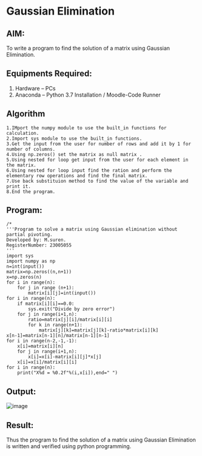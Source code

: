 # Gaussian Elimination

## AIM:
To write a program to find the solution of a matrix using Gaussian Elimination.

## Equipments Required:
1. Hardware – PCs
2. Anaconda – Python 3.7 Installation / Moodle-Code Runner

## Algorithm
```
1.IMport the numpy module to use the built_in functions for calculation.
2.Import sys module to use the built_in functions.
3.Get the input from the user for number of rows and add it by 1 for number of columns.
4.Using np.zeros() set the matrix as null matrix .
5.Using nested for loop get input from the user for each element in the matrix.
6.Using nested for loop input find the ration and perform the elementary row operations and find the final matrix.
7.Use back substituion method to find the value of the variable and print it.
8.End the program.
```
## Program:
```
/*
'''Program to solve a matrix using Gaussian elimination without partial pivoting.
Developed by: M.suren.
RegisterNumber: 23005055
'''
import sys
import numpy as np
n=int(input())
matrix=np.zeros((n,n+1))
x=np.zeros(n)
for i in range(n):
    for j in range (n+1):
        matrix[i][j]=int(input())
for i in range(n):
    if matrix[i][i]==0.0:
        sys.exit("Divide by zero error")
    for j in range(i+1,n):
        ratio=matrix[j][i]/matrix[i][i]
        for k in range(n+1):
            matrix[j][k]=matrix[j][k]-ratio*matrix[i][k]
x[n-1]=matrix[n-1][n]/matrix[n-1][n-1]
for i in range(n-2,-1,-1):
    x[i]=matrix[i][n]
    for j in range(i+1,n):
        x[i]=x[i]-matrix[i][j]*x[j]
    x[i]=x[i]/matrix[i][i]
for i in range(n):
    print("X%d = %0.2f"%(i,x[i]),end=" ")

```

## Output:

![image](https://github.com/Msuren48106/Gaussian/assets/150503875/be105c0e-53e0-4cfe-b177-5502d7daf9dc)



## Result:
Thus the program to find the solution of a matrix using Gaussian Elimination is written and verified using python programming.


